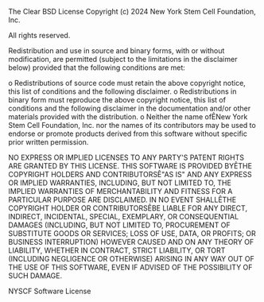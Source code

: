The Clear BSD License
Copyright (c) 2024 New York Stem Cell Foundation, Inc.

All rights reserved.

Redistribution and use in source and binary forms, with or without modification, are permitted (subject to the limitations in the disclaimer below) provided that the following conditions are met:

o Redistributions of source code must retain the above copyright notice, this list of conditions and the following disclaimer.
o Redistributions in binary form must reproduce the above copyright notice, this list of conditions and the following disclaimer in the documentation and/or other materials provided with the distribution.
o Neither the name ofÊNew York Stem Cell Foundation, Inc. nor the names of its contributors may be used to endorse or promote products derived from this software without specific prior written permission.

NO EXPRESS OR IMPLIED LICENSES TO ANY PARTY'S PATENT RIGHTS ARE GRANTED BY THIS LICENSE. THIS SOFTWARE IS PROVIDED BYÊTHE COPYRIGHT HOLDERS AND CONTRIBUTORSÊ"AS IS" AND ANY EXPRESS OR IMPLIED WARRANTIES, INCLUDING, BUT NOT LIMITED TO, THE IMPLIED WARRANTIES OF MERCHANTABILITY AND FITNESS FOR A PARTICULAR PURPOSE ARE DISCLAIMED. IN NO EVENT SHALLÊTHE COPYRIGHT HOLDER OR CONTRIBUTORSÊBE LIABLE FOR ANY DIRECT, INDIRECT, INCIDENTAL, SPECIAL, EXEMPLARY, OR CONSEQUENTIAL DAMAGES (INCLUDING, BUT NOT LIMITED TO, PROCUREMENT OF SUBSTITUTE GOODS OR SERVICES; LOSS OF USE, DATA, OR PROFITS; OR BUSINESS INTERRUPTION) HOWEVER CAUSED AND ON ANY THEORY OF LIABILITY, WHETHER IN CONTRACT, STRICT LIABILITY, OR TORT (INCLUDING NEGLIGENCE OR OTHERWISE) ARISING IN ANY WAY OUT OF THE USE OF THIS SOFTWARE, EVEN IF ADVISED OF THE POSSIBILITY OF SUCH DAMAGE.



NYSCF Software License	
